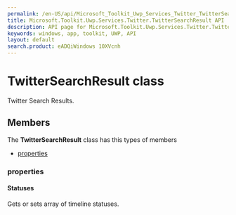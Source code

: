 ```yaml
---
permalink: /en-US/api/Microsoft_Toolkit_Uwp_Services_Twitter_TwitterSearchResult.htm
title: Microsoft.Toolkit.Uwp.Services.Twitter.TwitterSearchResult API 
description: API page for Microsoft.Toolkit.Uwp.Services.Twitter.TwitterSearchResult
keywords: windows, app, toolkit, UWP, API
layout: default
search.product: eADQiWindows 10XVcnh
---
```



# TwitterSearchResult class

Twitter Search Results.

## Members

The **TwitterSearchResult** class has this types of members

* [properties](#properties)

### properties

#### Statuses

Gets or sets array of timeline statuses.
